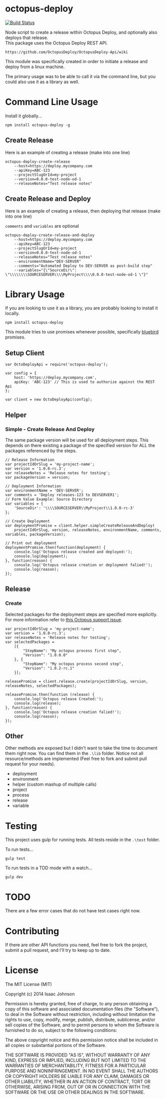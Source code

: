 # octopus-deploy

[![Build Status](https://travis-ci.org/parkerholladay/node-octopus-deploy.svg?branch=master)](https://travis-ci.org/parkerholladay/node-octopus-deploy)

Node script to create a release within Octopus Deploy, and optionally also deploys that release.  
This package uses the Octopus Deploy REST API.

    https://github.com/OctopusDeploy/OctopusDeploy-Api/wiki

This module was specifically created in order to initiate a release and deploy from a linux machine.

The primary usage was to be able to call it via the command line, but you could also use it as a library as well.

# Command Line Usage

Install it globally...

    npm install octopus-deploy -g
    
## Create Release

Here is an example of creating a release (make into one line)

    octopus-deploy-create-release 
        --host=https://deploy.mycompany.com 
        --apiKey=ABC-123 
        --projectSlugOrId=my-project
        --version=0.0.0-test-node-od-1 
        --releaseNotes="Test release notes"

## Create Release and Deploy

Here is an example of creating a release, then deploying that release (make into one line)

`comments` and `variables` are optional

    octopus-deploy-create-release-and-deploy 
        --host=https://deploy.mycompany.com 
        --apiKey=ABC-123 
        --projectSlugOrId=my-project
        --version=0.0.0-test-node-od-1 
        --releaseNotes="Test release notes"
        --environmentName="DEV-SERVER"
        --comments="Automated Deploy to DEV-SERVER as post-build step"
        --variables="{\"SourceDir\": \"\\\\\\\\SOURCESERVER\\\\MyProject\\\\0.0.0-test-node-od-1 \"}"
    
# Library Usage

If you are looking to use it as a library, you are probably looking to install it locally.

    npm install octopus-deploy

This module tries to use promises whenever possible, specifically [bluebird](https://github.com/petkaantonov/bluebird) promises.

## Setup Client

    var OctoDeployApi = require('octopus-deploy');
    
    var config = {
        host: 'https://deploy.mycompany.com',
        apiKey: 'ABC-123' // This is used to authorize against the REST Api
    };
    
    var client = new OctoDeployApi(config);

## Helper
 
### Simple - Create Release And Deploy

The same package version will be used for all deployment steps. This depends on there existing a package of the specified version for ALL the packages referenced by the steps. 

    // Release Information
    var projectIdOrSlug = 'my-project-name';
    var version = '1.0.0-rc.3';
    var releaseNotes = 'Release notes for testing';
    var packageVersion = version;
    
    // Deployment Information
    var environmentName = 'DEV-SERVER';
    var comments = 'Deploy releases-123 to DEVSERVER1';
    // Form Value Example: Source Directory
    var variables = {
        'SourceDir': '\\\\SOURCESERVER\\MyProject\\1.0.0-rc-3'
    };
    
    // Create Deployment
    var deploymentPromise = client.helper.simpleCreateReleaseAndDeploy(
        projectIdOrSlug, version, releaseNotes, environmentName, comments, variables, packageVersion);
        
    // Print out deployment
    deploymentPromise.then(function(deployment) {
        console.log('Octopus release created and deployed:');
        console.log(deployment);
    }, function(reason) {
        console.log('Octopus release creation or deployment falied!');
        console.log(reason);
    });

## Release

### Create

Selected packages for the deployment steps are specified more explicitly. For more information refer to [this Octopus support issue](http://help.octopusdeploy.com/discussions/problems/35372-create-release-a-version-must-be-specified-for-every-included-nuget-package).

    var projectIdOrSlug = 'my-project-name';
    var version = '1.0.0-rc.3';
    var releaseNotes = 'Release notes for testing';
    var selectedPackages = 
        [{
            "StepName": "My octopus process first step",
            "Version": "1.0.0.0"
        }, {
            "StepName": "My octopus process second step",
            "Version": "1.0.2-rc.1"
        }];

    releasePromise = client.release.create(projectIdOrSlug, version, releaseNotes, selectedPackages);
    
    releasePromise.then(function (release) {
        console.log('Octopus release Created:');
        console.log(release);
    }, function(reason) {
        console.log('Octopus release creation falied!');
        console.log(reason);
    });

## Other

Other methods are exposed but I didn't want to take the time to document them right now.
You can find them in the `.\lib` folder. 
Notice not all resource/methods are implemented 
(Feel free to fork and submit pull request for your needs).

- deployment
- environment
- helper (custom mashup of multiple calls)
- project
- process
- release
- variable

# Testing

This project uses gulp for running tests.  All tests reside in the `.\test` folder.

To run tests...

    gulp test
    
To run tests in a TDD mode with a watch...

    gulp dev
    
# TODO

There are a few error cases that do not have test cases right now.

# Contributing

If there are other API functions you need, feel free to fork the project,
submit a pull request, and I'll try to keep up to date.

# License

The MIT License (MIT)

Copyright (c) 2014 Isaac Johnson

Permission is hereby granted, free of charge, to any person obtaining a copy
of this software and associated documentation files (the "Software"), to deal
in the Software without restriction, including without limitation the rights
to use, copy, modify, merge, publish, distribute, sublicense, and/or sell
copies of the Software, and to permit persons to whom the Software is
furnished to do so, subject to the following conditions:

The above copyright notice and this permission notice shall be included in
all copies or substantial portions of the Software.

THE SOFTWARE IS PROVIDED "AS IS", WITHOUT WARRANTY OF ANY KIND, EXPRESS OR
IMPLIED, INCLUDING BUT NOT LIMITED TO THE WARRANTIES OF MERCHANTABILITY,
FITNESS FOR A PARTICULAR PURPOSE AND NONINFRINGEMENT.  IN NO EVENT SHALL THE
AUTHORS OR COPYRIGHT HOLDERS BE LIABLE FOR ANY CLAIM, DAMAGES OR OTHER
LIABILITY, WHETHER IN AN ACTION OF CONTRACT, TORT OR OTHERWISE, ARISING FROM,
OUT OF OR IN CONNECTION WITH THE SOFTWARE OR THE USE OR OTHER DEALINGS IN
THE SOFTWARE.
